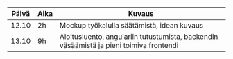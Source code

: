 | Päivä | Aika | Kuvaus 
| ----- | ---- | -------
| 12.10 | 2h   | Mockup työkalulla säätämistä, idean kuvaus
| 13.10 | 9h   | Aloitusluento, angulariin tutustumista, backendin väsäämistä ja pieni toimiva frontendi